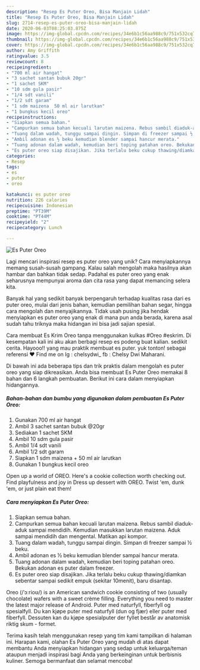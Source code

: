 ```yaml
---
description: "Resep Es Puter Oreo, Bisa Manjain Lidah"
title: "Resep Es Puter Oreo, Bisa Manjain Lidah"
slug: 2714-resep-es-puter-oreo-bisa-manjain-lidah
date: 2020-06-03T08:25:03.875Z
image: https://img-global.cpcdn.com/recipes/34e6b1c56aa988c9/751x532cq70/es-puter-oreo-foto-resep-utama.jpg
thumbnail: https://img-global.cpcdn.com/recipes/34e6b1c56aa988c9/751x532cq70/es-puter-oreo-foto-resep-utama.jpg
cover: https://img-global.cpcdn.com/recipes/34e6b1c56aa988c9/751x532cq70/es-puter-oreo-foto-resep-utama.jpg
author: Amy Griffith
ratingvalue: 3.5
reviewcount: 8
recipeingredient:
- "700 ml air hangat"
- "3 sachet santan bubuk 20gr"
- "1 sachet SKM"
- "10 sdm gula pasir"
- "1/4 sdt vanili"
- "1/2 sdt garam"
- "1 sdm maizena  50 ml air larutkan"
- "1 bungkus kecil oreo"
recipeinstructions:
- "Siapkan semua bahan."
- "Campurkan semua bahan kecuali larutan maizena. Rebus sambil diaduk-aduk sampai mendidih. Kemudian masukkan larutan maizena. Aduk sampai mendidih dan mengental. Matikan api kompor."
- "Tuang dalam wadah, tunggu sampai dingin. Simpan di freezer sampai ½ beku."
- "Ambil adonan es ½ beku kemudian blender sampai hancur merata."
- "Tuang adonan dalam wadah, kemudian beri toping patahan oreo. Bekukan adonan es puter dalam freezer."
- "Es puter oreo siap disajikan. Jika terlalu beku cukup thawing/diamkan sebentar sampai sedikit empuk (sekitar 10menit), baru disantap."
categories:
- Resep
tags:
- es
- puter
- oreo

katakunci: es puter oreo 
nutrition: 226 calories
recipecuisine: Indonesian
preptime: "PT39M"
cooktime: "PT44M"
recipeyield: "2"
recipecategory: Lunch

---
```



![Es Puter Oreo](https://img-global.cpcdn.com/recipes/34e6b1c56aa988c9/751x532cq70/es-puter-oreo-foto-resep-utama.jpg)

Lagi mencari inspirasi resep es puter oreo yang unik? Cara menyiapkannya memang susah-susah gampang. Kalau salah mengolah maka hasilnya akan hambar dan bahkan tidak sedap. Padahal es puter oreo yang enak seharusnya mempunyai aroma dan cita rasa yang dapat memancing selera kita.

Banyak hal yang sedikit banyak berpengaruh terhadap kualitas rasa dari es puter oreo, mulai dari jenis bahan, kemudian pemilihan bahan segar, hingga cara mengolah dan menyajikannya. Tidak usah pusing jika hendak menyiapkan es puter oreo yang enak di mana pun anda berada, karena asal sudah tahu triknya maka hidangan ini bisa jadi sajian spesial.

Cara membuat Es Krim Oreo tanpa menggunakan kulkas #Oreo #eskrim. Di kesempatan kali ini aku akan berbagi resep es podeng buat kalian. sedikit cerita. Hayooo!! yang mau praktik membuat es puter. yuk tonton! sebagai referensi ❤ Find me on Ig : chelsydwi_ fb : Chelsy Dwi Maharani.


Di bawah ini ada beberapa tips dan trik praktis dalam mengolah es puter oreo yang siap dikreasikan. Anda bisa membuat Es Puter Oreo memakai 8 bahan dan 6 langkah pembuatan. Berikut ini cara dalam menyiapkan hidangannya.

<!--inarticleads1-->

##### Bahan-bahan dan bumbu yang digunakan dalam pembuatan Es Puter Oreo:

1. Gunakan 700 ml air hangat
1. Ambil 3 sachet santan bubuk @20gr
1. Sediakan 1 sachet SKM
1. Ambil 10 sdm gula pasir
1. Ambil 1/4 sdt vanili
1. Ambil 1/2 sdt garam
1. Siapkan 1 sdm maizena + 50 ml air larutkan
1. Gunakan 1 bungkus kecil oreo


Open up a world of OREO. Here&#39;s a cookie collection worth checking out. Find playfulness and joy in Dress up dessert with OREO. Twist &#39;em, dunk &#39;em, or just plain eat them! 

<!--inarticleads2-->

##### Cara menyiapkan Es Puter Oreo:

1. Siapkan semua bahan.
1. Campurkan semua bahan kecuali larutan maizena. Rebus sambil diaduk-aduk sampai mendidih. Kemudian masukkan larutan maizena. Aduk sampai mendidih dan mengental. Matikan api kompor.
1. Tuang dalam wadah, tunggu sampai dingin. Simpan di freezer sampai ½ beku.
1. Ambil adonan es ½ beku kemudian blender sampai hancur merata.
1. Tuang adonan dalam wadah, kemudian beri toping patahan oreo. Bekukan adonan es puter dalam freezer.
1. Es puter oreo siap disajikan. Jika terlalu beku cukup thawing/diamkan sebentar sampai sedikit empuk (sekitar 10menit), baru disantap.


Oreo (/ˈɔːrioʊ/) is an American sandwich cookie consisting of two (usually chocolate) wafers with a sweet crème filling. Everything you need to master the latest major release of Android. Puter med naturfyll, fiberfyll og spesialfyll. Du kan kjøpe puter med naturfyll (dun og fjær) eller puter med fiberfyll. Dessuten kan du kjøpe spesialputer der fyllet består av anatomisk riktig skum - formet. 

Terima kasih telah menggunakan resep yang tim kami tampilkan di halaman ini. Harapan kami, olahan Es Puter Oreo yang mudah di atas dapat membantu Anda menyiapkan hidangan yang sedap untuk keluarga/teman ataupun menjadi inspirasi bagi Anda yang berkeinginan untuk berbisnis kuliner. Semoga bermanfaat dan selamat mencoba!
